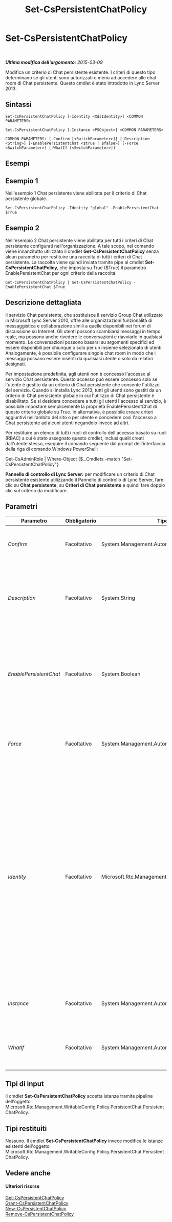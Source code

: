 ﻿---
title: Set-CsPersistentChatPolicy
TOCTitle: Set-CsPersistentChatPolicy
ms:assetid: b724bc13-d4fe-4529-9a48-e4cec8b7dce2
ms:mtpsurl: https://technet.microsoft.com/it-it/library/JJ205192(v=OCS.15)
ms:contentKeyID: 49301755
ms.date: 08/24/2015
mtps_version: v=OCS.15
ms.translationtype: HT
---

# Set-CsPersistentChatPolicy

 

_**Ultima modifica dell'argomento:** 2015-03-09_

Modifica un criterio di Chat persistente esistente. I criteri di questo tipo determinano se gli utenti sono autorizzati o meno ad accedere alle chat room di Chat persistente. Questo cmdlet è stato introdotto in Lync Server 2013.

## Sintassi

    Set-CsPersistentChatPolicy [-Identity <XdsIdentity>] <COMMON PARAMETERS>

    Set-CsPersistentChatPolicy [-Instance <PSObject>] <COMMON PARAMETERS>

    COMMON PARAMETERS: [-Confirm [<SwitchParameter>]] [-Description <String>] [-EnablePersistentChat <$true | $false>] [-Force <SwitchParameter>] [-WhatIf [<SwitchParameter>]]

## Esempi

## Esempio 1

Nell'esempio 1 Chat persistente viene abilitata per il criterio di Chat persistente globale.

    Set-CsPersistentChatPolicy -Identity "global" -EnablePersistentChat $True

## Esempio 2

Nell'esempio 2 Chat persistente viene abilitata per tutti i criteri di Chat persistente configurati nell'organizzazione. A tale scopo, nel comando viene innanzitutto utilizzato il cmdlet **Get-CsPersistentChatPolicy** senza alcun parametro per restituire una raccolta di tutti i criteri di Chat persistente. La raccolta viene quindi inviata tramite pipe al cmdlet **Set-CsPersistentChatPolicy**, che imposta su True ($True) il parametro EnablePersistentChat per ogni criterio della raccolta.

    Get-CsPersistentChatPolicy | Set-CsPersistentChatPolicy -EnablePersistentChat $True

## Descrizione dettagliata

Il servizio Chat persistente, che sostituisce il servizio Group Chat utilizzato in Microsoft Lync Server 2010, offre alle organizzazioni funzionalità di messaggistica e collaborazione simili a quelle disponibili nei forum di discussione su Internet. Gli utenti possono scambiarsi messaggi in tempo reale, ma possono anche rivedere le conversazioni e riavviarle in qualsiasi momento. Le conversazioni possono basarsi su argomenti specifici ed essere disponibili per chiunque o solo per un insieme selezionato di utenti. Analogamente, è possibile configurare singole chat room in modo che i messaggi possano essere inseriti da qualsiasi utente o solo da relatori designati.

Per impostazione predefinita, agli utenti non è concesso l'accesso al servizio Chat persistente. Questo accesso può essere concesso solo se l'utente è gestito da un criterio di Chat persistente che consente l'utilizzo del servizio. Quando si installa Lync 2013, tutti gli utenti sono gestiti da un criterio di Chat persistente globale in cui l'utilizzo di Chat persistente è disabilitato. Se si desidera concedere a tutti gli utenti l'accesso al servizio, è possibile impostare semplicemente la proprietà EnablePersistentChat di questo criterio globale su True. In alternativa, è possibile creare criteri aggiuntivi nell'ambito del sito o per utente e concedere così l'accesso a Chat persistente ad alcuni utenti negandolo invece ad altri.

Per restituire un elenco di tutti i ruoli di controllo dell'accesso basato su ruoli (RBAC) a cui è stato assegnato questo cmdlet, inclusi quelli creati dall'utente stesso, eseguire il comando seguente dal prompt dell'interfaccia della riga di comando Windows PowerShell:

Get-CsAdminRole | Where-Object {$\_.Cmdlets –match "Set-CsPersistentChatPolicy"}

**Pannello di controllo di Lync Server:** per modificare un criterio di Chat persistente esistente utilizzando il Pannello di controllo di Lync Server, fare clic su **Chat persistente**, su **Criteri di Chat persistente** e quindi fare doppio clic sul criterio da modificare.

## Parametri


<table>
<colgroup>
<col style="width: 25%" />
<col style="width: 25%" />
<col style="width: 25%" />
<col style="width: 25%" />
</colgroup>
<thead>
<tr class="header">
<th>Parametro</th>
<th>Obbligatorio</th>
<th>Tipo</th>
<th>Descrizione</th>
</tr>
</thead>
<tbody>
<tr class="odd">
<td><p><em>Confirm</em></p></td>
<td><p>Facoltativo</p></td>
<td><p>System.Management.Automation.SwitchParameter</p></td>
<td><p>Viene visualizzata una richiesta di conferma prima di eseguire il comando.</p></td>
</tr>
<tr class="even">
<td><p><em>Description</em></p></td>
<td><p>Facoltativo</p></td>
<td><p>System.String</p></td>
<td><p>Consente agli amministratori di fornire testo di spiegazione che accompagna i criteri. La descrizione può, ad esempio, includere informazioni sugli utenti a cui i criteri devono essere assegnati.</p></td>
</tr>
<tr class="odd">
<td><p><em>EnablePersistentChat</em></p></td>
<td><p>Facoltativo</p></td>
<td><p>System.Boolean</p></td>
<td><p>Se impostato su True, gli utenti interessati dal criterio saranno autorizzati a utilizzare Chat persistente. Se impostato su False (valore predefinito), gli utenti interessati dal criterio non saranno autorizzati a utilizzare Chat persistente.</p></td>
</tr>
<tr class="even">
<td><p><em>Force</em></p></td>
<td><p>Facoltativo</p></td>
<td><p>System.Management.Automation.SwitchParameter</p></td>
<td><p>Consente di non visualizzare i messaggi relativi agli errori non irreversibili che possono verificarsi durante l'esecuzione del comando.</p></td>
</tr>
<tr class="odd">
<td><p><em>Identity</em></p></td>
<td><p>Facoltativo</p></td>
<td><p>Microsoft.Rtc.Management.Xds.XdsIdentity</p></td>
<td><p>Identificatore univoco del criterio di Chat persistente da modificare. Per modificare il criterio globale, utilizzare la sintassi seguente:</p>
<p>-Identity global</p>
<p>Per modificare un criterio nell'ambito del sito, utilizzare la sintassi seguente:</p>
<p>-Identity site:Redmond</p>
<p>Per modificare un criterio per utente, utilizzare una sintassi simile alla seguente:</p>
<p>-Identity RedmondPolicy</p>
<p>Se non si include il parametro Identity, il cmdlet <strong>Set-CsPersistentChatPolicy</strong> modificherà automaticamente il criterio globale.</p></td>
</tr>
<tr class="even">
<td><p><em>Instance</em></p></td>
<td><p>Facoltativo</p></td>
<td><p>System.Management.Automation.PSObject</p></td>
<td><p>Consente di passare al cmdlet un riferimento a un oggetto anziché impostare singoli valori di parametro.</p></td>
</tr>
<tr class="odd">
<td><p><em>WhatIf</em></p></td>
<td><p>Facoltativo</p></td>
<td><p>System.Management.Automation.SwitchParameter</p></td>
<td><p>Descrive ciò che accadrebbe se si eseguisse il comando senza eseguirlo realmente.</p></td>
</tr>
</tbody>
</table>


## Tipi di input

Il cmdlet **Set-CsPersistentChatPolicy** accetta istanze tramite pipeline dell'oggetto Microsoft.Rtc.Management.WritableConfig.Policy.PersistentChat.PersistentChatPolicy.

## Tipi restituiti

Nessuno. Il cmdlet **Set-CsPersistentChatPolicy** invece modifica le istanze esistenti dell'oggetto Microsoft.Rtc.Management.WritableConfig.Policy.PersistentChat.PersistentChatPolicy.

## Vedere anche

#### Ulteriori risorse

[Get-CsPersistentChatPolicy](get-cspersistentchatpolicy.md)  
[Grant-CsPersistentChatPolicy](grant-cspersistentchatpolicy.md)  
[New-CsPersistentChatPolicy](new-cspersistentchatpolicy.md)  
[Remove-CsPersistentChatPolicy](remove-cspersistentchatpolicy.md)

